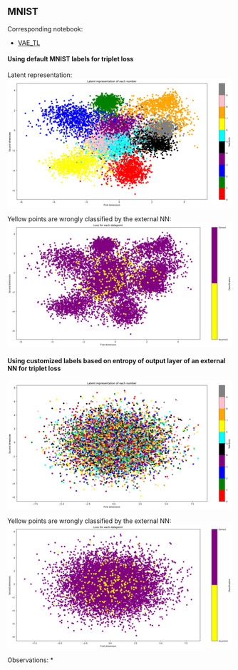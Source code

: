 ## MNIST
Corresponding notebook:
* [VAE_TL](https://colab.research.google.com/drive/1eJATlLv6hivc7uOBduFvbQi5HaCXlC_y)

#### Using default MNIST labels for triplet loss
Latent representation:
![](https://raw.githubusercontent.com/LorenzHW/Master-Thesis/master/Code/progress/pics/progress_4/latent_rep_triplet_loss_mnist_labels.png)

Yellow points are wrongly classified by the external NN:
![](https://raw.githubusercontent.com/LorenzHW/Master-Thesis/master/Code/progress/pics/progress_4/y_vs_pred_triplet_loss_mnist_labels.png)

#### Using customized labels based on entropy of output layer of an external NN for triplet loss
![](https://raw.githubusercontent.com/LorenzHW/Master-Thesis/master/Code/progress/pics/progress_4/latent_rep_triplet_loss_custom_labels.png)

Yellow points are wrongly classified by the external NN:
![](https://raw.githubusercontent.com/LorenzHW/Master-Thesis/master/Code/progress/pics/progress_4/y_vs_pred_triplet_loss_custom_labels.png)


Observations:
* 
